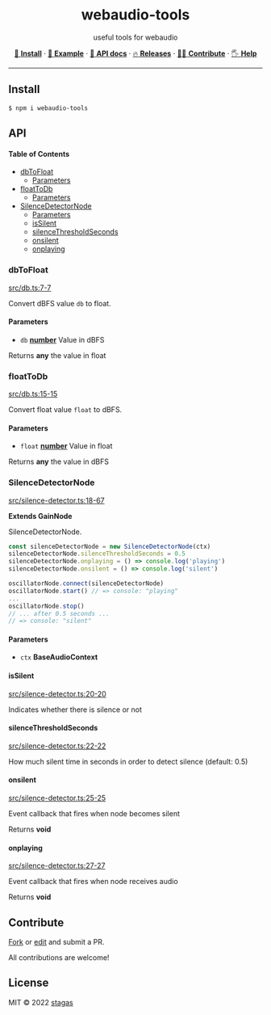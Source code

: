 <h1 align="center">webaudio-tools</h1>

<p align="center">
useful tools for webaudio
</p>

<p align="center">
   <a href="#install">        🔧 <strong>Install</strong></a>
 · <a href="#example">        🧩 <strong>Example</strong></a>
 · <a href="#api">            📜 <strong>API docs</strong></a>
 · <a href="https://github.com/stagas/webaudio-tools/releases"> 🔥 <strong>Releases</strong></a>
 · <a href="#contribute">     💪🏼 <strong>Contribute</strong></a>
 · <a href="https://github.com/stagas/webaudio-tools/issues">   🖐️ <strong>Help</strong></a>
</p>

---

## Install

```sh
$ npm i webaudio-tools
```

## API

<!-- Generated by documentation.js. Update this documentation by updating the source code. -->

#### Table of Contents

- [dbToFloat](#dbtofloat)
  - [Parameters](#parameters)
- [floatToDb](#floattodb)
  - [Parameters](#parameters-1)
- [SilenceDetectorNode](#silencedetectornode)
  - [Parameters](#parameters-2)
  - [isSilent](#issilent)
  - [silenceThresholdSeconds](#silencethresholdseconds)
  - [onsilent](#onsilent)
  - [onplaying](#onplaying)

### dbToFloat

[src/db.ts:7-7](https://github.com/stagas/webaudio-tools/blob/7ad07cf6fd7c6695dbd587cbf18e9841f03b331f/src/db.ts#L7-L7 "Source code on GitHub")

Convert dBFS value `db` to float.

#### Parameters

- `db` **[number](https://developer.mozilla.org/docs/Web/JavaScript/Reference/Global_Objects/Number)** Value in dBFS

Returns **any** the value in float

### floatToDb

[src/db.ts:15-15](https://github.com/stagas/webaudio-tools/blob/7ad07cf6fd7c6695dbd587cbf18e9841f03b331f/src/db.ts#L15-L15 "Source code on GitHub")

Convert float value `float` to dBFS.

#### Parameters

- `float` **[number](https://developer.mozilla.org/docs/Web/JavaScript/Reference/Global_Objects/Number)** Value in float

Returns **any** the value in dBFS

### SilenceDetectorNode

[src/silence-detector.ts:18-67](https://github.com/stagas/webaudio-tools/blob/7ad07cf6fd7c6695dbd587cbf18e9841f03b331f/src/silence-detector.ts#L18-L67 "Source code on GitHub")

**Extends GainNode**

SilenceDetectorNode.

```ts
const silenceDetectorNode = new SilenceDetectorNode(ctx)
silenceDetectorNode.silenceThresholdSeconds = 0.5
silenceDetectorNode.onplaying = () => console.log('playing')
silenceDetectorNode.onsilent = () => console.log('silent')

oscillatorNode.connect(silenceDetectorNode)
oscillatorNode.start() // => console: "playing"
...
oscillatorNode.stop()
// ... after 0.5 seconds ...
// => console: "silent"
```

#### Parameters

- `ctx` **BaseAudioContext**&#x20;

#### isSilent

[src/silence-detector.ts:20-20](https://github.com/stagas/webaudio-tools/blob/7ad07cf6fd7c6695dbd587cbf18e9841f03b331f/src/silence-detector.ts#L20-L20 "Source code on GitHub")

Indicates whether there is silence or not

#### silenceThresholdSeconds

[src/silence-detector.ts:22-22](https://github.com/stagas/webaudio-tools/blob/7ad07cf6fd7c6695dbd587cbf18e9841f03b331f/src/silence-detector.ts#L22-L22 "Source code on GitHub")

How much silent time in seconds in order to detect silence (default: 0.5)

#### onsilent

[src/silence-detector.ts:25-25](https://github.com/stagas/webaudio-tools/blob/7ad07cf6fd7c6695dbd587cbf18e9841f03b331f/src/silence-detector.ts#L25-L25 "Source code on GitHub")

Event callback that fires when node becomes silent

Returns **void**&#x20;

#### onplaying

[src/silence-detector.ts:27-27](https://github.com/stagas/webaudio-tools/blob/7ad07cf6fd7c6695dbd587cbf18e9841f03b331f/src/silence-detector.ts#L27-L27 "Source code on GitHub")

Event callback that fires when node receives audio

Returns **void**&#x20;

## Contribute

[Fork](https://github.com/stagas/webaudio-tools/fork) or
[edit](https://github.dev/stagas/webaudio-tools) and submit a PR.

All contributions are welcome!

## License

MIT © 2022
[stagas](https://github.com/stagas)
